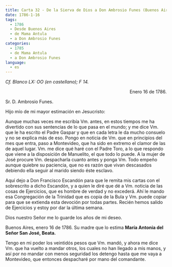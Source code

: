 ```yaml
---
title: Carta 32 - De la Sierva de Dios a Don Ambrosio Funes (Buenos Aires, 16 de enero de 1786).
date: 1786-1-16
tags:
  - 1786
  - Desde Buenos Aires
  - de Mama Antula
  - a Don Ambrosio Funes
categories:
  - 1785
  - de Mama Antula
  - a Don Ambrosio Funes
language:
  - es
---
```

_Cf. Blanco LX: OO (en castellano); F 14._

<div align="right">
Enero 16 de 1786.
</div>

Sr. D. Ambrosio Funes.

Hijo mío de mi mayor estimación en Jesucristo:

Aunque muchas veces me escribía Vm. antes, en estos tiempos me ha divertido con sus sentencias de lo que pasa en el mundo; y me dice Vm. que le ha escrito el Padre Gaspar y que en cada letra le da mucho consuelo y no se explica más de eso. Pongo en noticia de Vm. que en principios del mes que entra, paso a Montevideo, que ha sido en extremo el clamor de las de aquel lugar. Vm. me dice qué haré con el Padre Toro, a lo que respondo que viene a la disposición de Manuelito, el que todo lo puede. A la mujer de José procure Vm. despacharla cuanto antes y ponga Vm. Todo empeño aunque quiebre su paciencia, que no es razón que vivan descasados debiendo ella seguir al marido siendo éste esclavo.

Aquí dejo a Don Francisco Escandón para que le remita mis cartas con el sobrescrito a dicho Escandón, y a quien le diré que dé a Vm. noticia de las cosas de Ejercicios, que es hombre de verdad y no excederá. Ahí le mando esa Congregación de la Trinidad que es copia de la Bula y Vm. puede copiar para que se extienda esta devoción por todas partes. Recién hemos salido de Ejercicios y estoy por dar la última semana.

Dios nuestro Señor me lo guarde los años de mi deseo.

Buenos Aires, enero 16 de 1786. Su madre que lo estima **María Antonia del Señor San José, Beata.**

Tengo en mi poder los veintidós pesos que Vm. mandó, y ahora me dice Vm. que ha vuelto a mandar otros, los cuales no han llegado a mis manos, y así por no mandar con menos seguridad los detengo hasta que me vaya a Montevideo, que entonces despacharé por mano del comandante.
